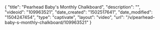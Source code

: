 {
    "title": "Pearhead Baby's Monthly Chalkboard",
    "description": "",
    "videoid": "109963521",
    "date_created": "1502517641",
    "date_modified": "1504247454",
    "type": "captivate",
    "layout": "video",
    "url": "\/v\/pearhead-baby-s-monthly-chalkboard\/109963521"
}
